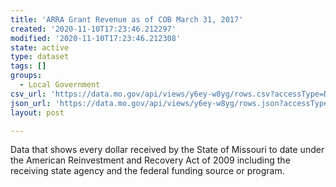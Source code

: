 ```yaml
---
title: 'ARRA Grant Revenue as of COB March 31, 2017'
created: '2020-11-10T17:23:46.212297'
modified: '2020-11-10T17:23:46.212308'
state: active
type: dataset
tags: []
groups:
  - Local Government
csv_url: 'https://data.mo.gov/api/views/y6ey-w8yg/rows.csv?accessType=DOWNLOAD'
json_url: 'https://data.mo.gov/api/views/y6ey-w8yg/rows.json?accessType=DOWNLOAD'
layout: post

---
```

Data that shows every dollar received by the State of Missouri to date under the American Reinvestment and Recovery Act of 2009 including the receiving state agency and the federal funding source or program.
